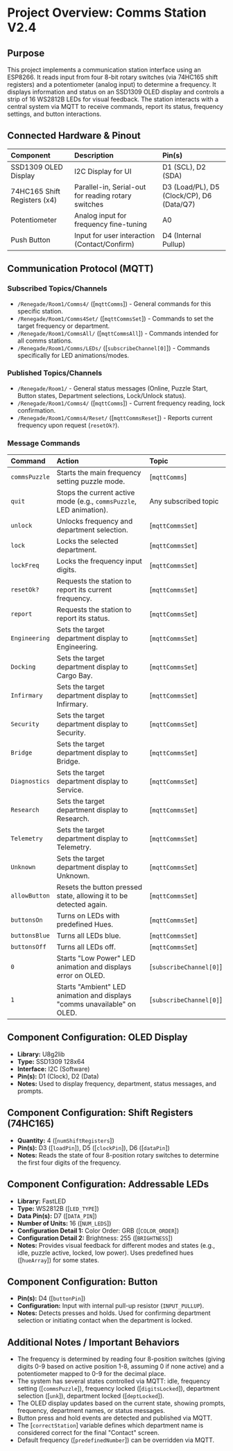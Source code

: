 # Project Overview: Comms Station V2.4

## Purpose

This project implements a communication station interface using an ESP8266. It reads input from four 8-bit rotary switches (via 74HC165 shift registers) and a potentiometer (analog input) to determine a frequency. It displays information and status on an SSD1309 OLED display and controls a strip of 16 WS2812B LEDs for visual feedback. The station interacts with a central system via MQTT to receive commands, report its status, frequency settings, and button interactions.

## Connected Hardware & Pinout

|**Component**|**Description**|**Pin(s)**|
|:--|:--|:--|
|SSD1309 OLED Display|I2C Display for UI|D1 (SCL), D2 (SDA)|
|74HC165 Shift Registers (x4)|Parallel-in, Serial-out for reading rotary switches|D3 (Load/PL), D5 (Clock/CP), D6 (Data/Q7)|
|Potentiometer|Analog input for frequency fine-tuning|A0|
|Push Button|Input for user interaction (Contact/Confirm)|D4 (Internal Pullup)|

## Communication Protocol (MQTT)

### Subscribed Topics/Channels

- `/Renegade/Room1/Comms4/` ([`mqttComms`]) - General commands for this specific station.
- `/Renegade/Room1/Comms4Set/` ([`mqttCommsSet`]) - Commands to set the target frequency or department.
- `/Renegade/Room1/CommsAll/` ([`mqttCommsAll`]) - Commands intended for all comms stations.
- `/Renegade/Room1/Comms/LEDs/` ([`subscribeChannel[0]`]) - Commands specifically for LED animations/modes.

### Published Topics/Channels

- `/Renegade/Room1/` - General status messages (Online, Puzzle Start, Button states, Department selections, Lock/Unlock status).
- `/Renegade/Room1/Comms4/` ([`mqttComms`]) - Current frequency reading, lock confirmation.
- `/Renegade/Room1/Comms4/Reset/` ([`mqttCommsReset`]) - Reports current frequency upon request (`resetOk?`).

### Message Commands

|**Command**|**Action**|**Topic**|
|:--|:--|:--|
|`commsPuzzle`|Starts the main frequency setting puzzle mode.|[`mqttComms`]|
|`quit`|Stops the current active mode (e.g., `commsPuzzle`, LED animation).|Any subscribed topic|
|`unlock`|Unlocks frequency and department selection.|[`mqttCommsSet`]|
|`lock`|Locks the selected department.|[`mqttCommsSet`]|
|`lockFreq`|Locks the frequency input digits.|[`mqttCommsSet`]|
|`resetOk?`|Requests the station to report its current frequency.|[`mqttCommsSet`]|
|`report`|Requests the station to report its status.|[`mqttCommsSet`]|
|`Engineering`|Sets the target department display to Engineering.|[`mqttCommsSet`]|
|`Docking`|Sets the target department display to Cargo Bay.|[`mqttCommsSet`]|
|`Infirmary`|Sets the target department display to Infirmary.|[`mqttCommsSet`]|
|`Security`|Sets the target department display to Security.|[`mqttCommsSet`]|
|`Bridge`|Sets the target department display to Bridge.|[`mqttCommsSet`]|
|`Diagnostics`|Sets the target department display to Service.|[`mqttCommsSet`]|
|`Research`|Sets the target department display to Research.|[`mqttCommsSet`]|
|`Telemetry`|Sets the target department display to Telemetry.|[`mqttCommsSet`]|
|`Unknown`|Sets the target department display to Unknown.|[`mqttCommsSet`]|
|`allowButton`|Resets the button pressed state, allowing it to be detected again.|[`mqttCommsSet`]|
|`buttonsOn`|Turns on LEDs with predefined Hues.|[`mqttCommsSet`]|
|`buttonsBlue`|Turns all LEDs blue.|[`mqttCommsSet`]|
|`buttonsOff`|Turns all LEDs off.|[`mqttCommsSet`]|
|`0`|Starts "Low Power" LED animation and displays error on OLED.|[`subscribeChannel[0]`]|
|`1`|Starts "Ambient" LED animation and displays "comms unavailable" on OLED.|[`subscribeChannel[0]`]|

## Component Configuration: OLED Display

- **Library:** U8g2lib
- **Type:** SSD1309 128x64
- **Interface:** I2C (Software)
- **Pin(s):** D1 (Clock), D2 (Data)
- **Notes:** Used to display frequency, department, status messages, and prompts.

## Component Configuration: Shift Registers (74HC165)

- **Quantity:** 4 ([`numShiftRegisters`])
- **Pin(s):** D3 ([`loadPin`]), D5 ([`clockPin`]), D6 ([`dataPin`])
- **Notes:** Reads the state of four 8-position rotary switches to determine the first four digits of the frequency.

## Component Configuration: Addressable LEDs

- **Library:** FastLED
- **Type:** WS2812B ([`LED_TYPE`])
- **Data Pin(s):** D7 ([`DATA_PIN`])
- **Number of Units:** 16 ([`NUM_LEDS`])
- **Configuration Detail 1:** Color Order: GRB ([`COLOR_ORDER`])
- **Configuration Detail 2:** Brightness: 255 ([`BRIGHTNESS`])
- **Notes:** Provides visual feedback for different modes and states (e.g., idle, puzzle active, locked, low power). Uses predefined hues ([`hueArray`]) for some states.

## Component Configuration: Button

- **Pin(s):** D4 ([`buttonPin`])
- **Configuration:** Input with internal pull-up resistor (`INPUT_PULLUP`).
- **Notes:** Detects presses and holds. Used for confirming department selection or initiating contact when the department is locked.

## Additional Notes / Important Behaviors

- The frequency is determined by reading four 8-position switches (giving digits 0-9 based on active position 1-8, assuming 0 if none active) and a potentiometer mapped to 0-9 for the decimal place.
- The system has several states controlled via MQTT: idle, frequency setting ([`commsPuzzle`]), frequency locked ([`digitsLocked`]), department selection ([`unk`]), department locked ([`deptLocked`]).
- The OLED display updates based on the current state, showing prompts, frequency, department names, or status messages.
- Button press and hold events are detected and published via MQTT.
- The [`correctStation`] variable defines which department name is considered correct for the final "Contact" screen.
- Default frequency ([`predefinedNumber`]) can be overridden via MQTT.